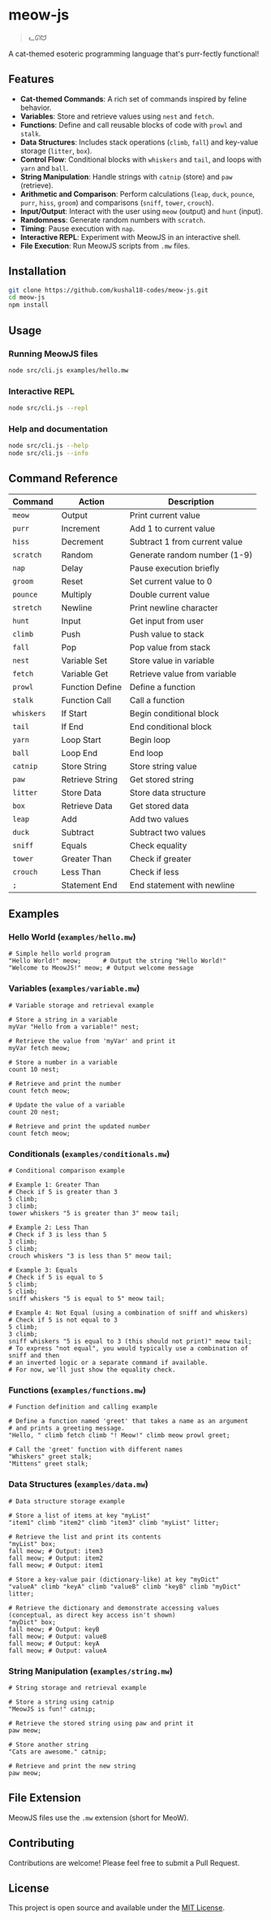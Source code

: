 # meow-js

> ⁠ᓚᘏᗢ

A cat-themed esoteric programming language that's purr-fectly functional!

## Features

- **Cat-themed Commands**: A rich set of commands inspired by feline behavior.
- **Variables**: Store and retrieve values using `nest` and `fetch`.
- **Functions**: Define and call reusable blocks of code with `prowl` and `stalk`.
- **Data Structures**: Includes stack operations (`climb`, `fall`) and key-value storage (`litter`, `box`).
- **Control Flow**: Conditional blocks with `whiskers` and `tail`, and loops with `yarn` and `ball`.
- **String Manipulation**: Handle strings with `catnip` (store) and `paw` (retrieve).
- **Arithmetic and Comparison**: Perform calculations (`leap`, `duck`, `pounce`, `purr`, `hiss`, `groom`) and comparisons (`sniff`, `tower`, `crouch`).
- **Input/Output**: Interact with the user using `meow` (output) and `hunt` (input).
- **Randomness**: Generate random numbers with `scratch`.
- **Timing**: Pause execution with `nap`.
- **Interactive REPL**: Experiment with MeowJS in an interactive shell.
- **File Execution**: Run MeowJS scripts from `.mw` files.

## Installation

```bash
git clone https://github.com/kushal18-codes/meow-js.git
cd meow-js
npm install
```

## Usage

### Running MeowJS files

```bash
node src/cli.js examples/hello.mw
```

### Interactive REPL

```bash
node src/cli.js --repl
```

### Help and documentation

```bash
node src/cli.js --help
node src/cli.js --info
```

## Command Reference

| Command    | Action          | Description                   |
| ---------- | --------------- | ----------------------------- |
| `meow`     | Output          | Print current value           |
| `purr`     | Increment       | Add 1 to current value        |
| `hiss`     | Decrement       | Subtract 1 from current value |
| `scratch`  | Random          | Generate random number (1-9)  |
| `nap`      | Delay           | Pause execution briefly       |
| `groom`    | Reset           | Set current value to 0        |
| `pounce`   | Multiply        | Double current value          |
| `stretch`  | Newline         | Print newline character       |
| `hunt`     | Input           | Get input from user           |
| `climb`    | Push            | Push value to stack           |
| `fall`     | Pop             | Pop value from stack          |
| `nest`     | Variable Set    | Store value in variable       |
| `fetch`    | Variable Get    | Retrieve value from variable  |
| `prowl`    | Function Define | Define a function             |
| `stalk`    | Function Call   | Call a function               |
| `whiskers` | If Start        | Begin conditional block       |
| `tail`     | If End          | End conditional block         |
| `yarn`     | Loop Start      | Begin loop                    |
| `ball`     | Loop End        | End loop                      |
| `catnip`   | Store String    | Store string value            |
| `paw`      | Retrieve String | Get stored string             |
| `litter`   | Store Data      | Store data structure          |
| `box`      | Retrieve Data   | Get stored data               |
| `leap`     | Add             | Add two values                |
| `duck`     | Subtract        | Subtract two values           |
| `sniff`    | Equals          | Check equality                |
| `tower`    | Greater Than    | Check if greater              |
| `crouch`   | Less Than       | Check if less                 |
| `;`        | Statement End   | End statement with newline    |

## Examples

### Hello World (`examples/hello.mw`)

```meow
# Simple hello world program
"Hello World!" meow;      # Output the string "Hello World!"
"Welcome to MeowJS!" meow; # Output welcome message
```

### Variables (`examples/variable.mw`)

```meow
# Variable storage and retrieval example

# Store a string in a variable
myVar "Hello from a variable!" nest;

# Retrieve the value from 'myVar' and print it
myVar fetch meow;

# Store a number in a variable
count 10 nest;

# Retrieve and print the number
count fetch meow;

# Update the value of a variable
count 20 nest;

# Retrieve and print the updated number
count fetch meow;
```

### Conditionals (`examples/conditionals.mw`)

```meow
# Conditional comparison example

# Example 1: Greater Than
# Check if 5 is greater than 3
5 climb;
3 climb;
tower whiskers "5 is greater than 3" meow tail;

# Example 2: Less Than
# Check if 3 is less than 5
3 climb;
5 climb;
crouch whiskers "3 is less than 5" meow tail;

# Example 3: Equals
# Check if 5 is equal to 5
5 climb;
5 climb;
sniff whiskers "5 is equal to 5" meow tail;

# Example 4: Not Equal (using a combination of sniff and whiskers)
# Check if 5 is not equal to 3
5 climb;
3 climb;
sniff whiskers "5 is equal to 3 (this should not print)" meow tail;
# To express "not equal", you would typically use a combination of sniff and then
# an inverted logic or a separate command if available.
# For now, we'll just show the equality check.
```

### Functions (`examples/functions.mw`)

```meow
# Function definition and calling example

# Define a function named 'greet' that takes a name as an argument
# and prints a greeting message.
"Hello, " climb fetch climb "! Meow!" climb meow prowl greet;

# Call the 'greet' function with different names
"Whiskers" greet stalk;
"Mittens" greet stalk;
```

### Data Structures (`examples/data.mw`)

```meow
# Data structure storage example

# Store a list of items at key "myList"
"item1" climb "item2" climb "item3" climb "myList" litter;

# Retrieve the list and print its contents
"myList" box;
fall meow; # Output: item3
fall meow; # Output: item2
fall meow; # Output: item1

# Store a key-value pair (dictionary-like) at key "myDict"
"valueA" climb "keyA" climb "valueB" climb "keyB" climb "myDict" litter;

# Retrieve the dictionary and demonstrate accessing values (conceptual, as direct key access isn't shown)
"myDict" box;
fall meow; # Output: keyB
fall meow; # Output: valueB
fall meow; # Output: keyA
fall meow; # Output: valueA
```

### String Manipulation (`examples/string.mw`)

```meow
# String storage and retrieval example

# Store a string using catnip
"MeowJS is fun!" catnip;

# Retrieve the stored string using paw and print it
paw meow;

# Store another string
"Cats are awesome." catnip;

# Retrieve and print the new string
paw meow;
```

## File Extension

MeowJS files use the `.mw` extension (short for MeoW).

## Contributing

Contributions are welcome! Please feel free to submit a Pull Request.

## License

This project is open source and available under the [MIT License](LICENSE).
